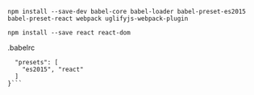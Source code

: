 `npm install --save-dev babel-core babel-loader babel-preset-es2015 babel-preset-react webpack uglifyjs-webpack-plugin`

`npm install --save react react-dom`

.babelrc
```{
  "presets": [
    "es2015", "react"
  ]
}```